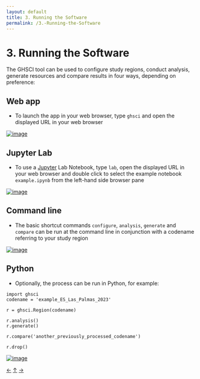 ```yaml
---
layout: default
title: 3. Running the Software
permalink: /3.-Running-the-Software
---
```


# 3. Running the Software

The GHSCI tool can be used to configure study regions, conduct analysis, generate resources and compare results in four ways, depending on preference:

## Web app
- To launch the app in your web browser, type `ghsci` and open the displayed URL in your web browser

[![image](https://github.com/user-attachments/assets/b2556f24-a42d-46d4-a8d9-2c7aca30ba99)](https://youtu.be/QlsGSqIbb7M)

## Jupyter Lab
- To use a [Jupyter](https://jupyter.org/) Lab Notebook, type `lab`, open the displayed URL in your web browser and double click to select the example notebook `example.ipynb` from the left-hand side browser pane

[![image](https://github.com/user-attachments/assets/e8a4d1c2-f045-426c-8974-f3eaaa4c4247)](https://youtu.be/dOjbRDqgYiw)

## Command line
- The basic shortcut commands `configure`, `analysis`, `generate` and `compare` can be run at the command line in conjunction with a codename referring to your study region

[![image](https://github.com/user-attachments/assets/f7089d8c-0113-490e-a181-3cd2ed106b65)](https://youtu.be/x0YntNVmdTs)

## Python
- Optionally, the process can be run in Python, for example:

```{python}
import ghsci
codename = 'example_ES_Las_Palmas_2023'

r = ghsci.Region(codename)

r.analysis()
r.generate()

r.compare('another_previously_processed_codename')

r.drop()

```

[![image](https://github.com/user-attachments/assets/8f5e1710-3bfa-4435-8269-1093bfe5be06)](https://youtu.be/FMr_acmcbLU)

[&larr;](./2.-Spatial-indicators-and-reporting-software) [&uarr;]() [&rarr;](./4.-Analysis-&-Generate-Resources)